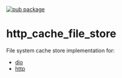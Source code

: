 [![pub package](https://img.shields.io/pub/v/http_cache_file_store.svg)](https://pub.dev/packages/http_cache_file_store)

# http_cache_file_store

File system cache store implementation for:
 - [dio](https://pub.dev/packages/dio_cache_interceptor)
 - [http](https://pub.dev/packages/http_cache_client)